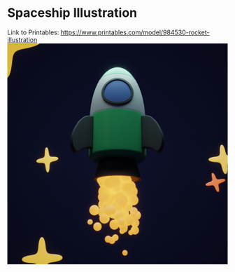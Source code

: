 # Spaceship Illustration
Link to Printables: https://www.printables.com/model/984530-rocket-illustration
![Render](https://github.com/amoghagrawal/spaceshipillus/blob/main/render.png)
